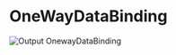 # OneWayDataBinding
![Output OnewayDataBinding](https://user-images.githubusercontent.com/79982684/113006085-abe38700-9192-11eb-84a6-b4a9fb2c3d3f.png)
